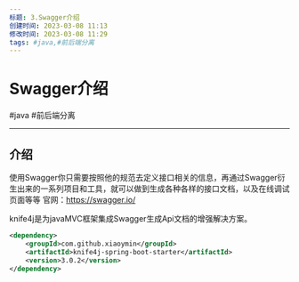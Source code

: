 ```yaml
---
标题: 3.Swagger介绍
创建时间: 2023-03-08 11:13
修改时间: 2023-03-08 11:29
tags: #java,#前后端分离
---
```


# Swagger介绍
#java #前后端分离 

---
## 介绍
使用Swagger你只需要按照他的规范去定义接口相关的信息，再通过Swagger衍生出来的一系列项目和工具，就可以做到生成各种各样的接口文档，以及在线调试页面等等
官网：https://swagger.io/

knife4j是为javaMVC框架集成Swagger生成Api文档的增强解决方案。
```xml
<dependency>  
    <groupId>com.github.xiaoymin</groupId>  
    <artifactId>knife4j-spring-boot-starter</artifactId>  
    <version>3.0.2</version>  
</dependency>
```